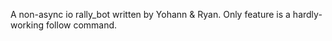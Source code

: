 A non-async io rally_bot written by Yohann & Ryan. Only feature is a hardly-working follow command.
